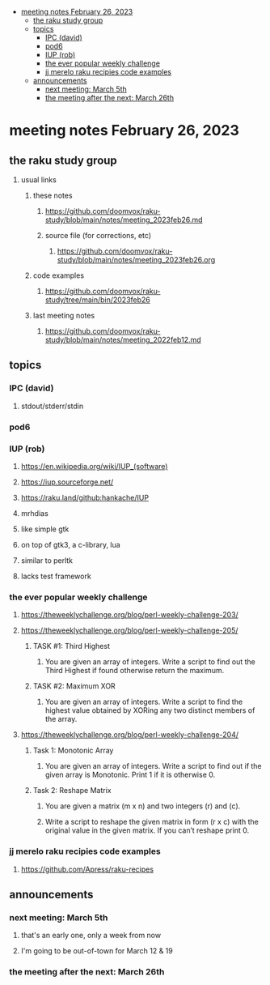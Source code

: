 - [meeting notes February 26, 2023](#org7bb7768)
  - [the raku study group](#orgf67aa6c)
  - [topics](#org50f5675)
    - [IPC (david)](#org9119a39)
    - [pod6](#org92e6748)
    - [IUP (rob)](#orge1a8703)
    - [the ever popular weekly challenge](#orgc618f55)
    - [jj merelo raku recipies code examples](#orga651b0c)
  - [announcements](#org7a7bdf9)
    - [next meeting: March 5th](#org18353cb)
    - [the meeting after the next: March 26th](#org880d521)


<a id="org7bb7768"></a>

# meeting notes February 26, 2023


<a id="orgf67aa6c"></a>

## the raku study group

1.  usual links

    1.  these notes
    
        1.  <https://github.com/doomvox/raku-study/blob/main/notes/meeting_2023feb26.md>
        
        2.  source file (for corrections, etc)
        
            1.  <https://github.com/doomvox/raku-study/blob/main/notes/meeting_2023feb26.org>
    
    2.  code examples
    
        1.  <https://github.com/doomvox/raku-study/tree/main/bin/2023feb26>
    
    3.  last meeting notes
    
        1.  <https://github.com/doomvox/raku-study/blob/main/notes/meeting_2022feb12.md>


<a id="org50f5675"></a>

## topics


<a id="org9119a39"></a>

### IPC (david)

1.  stdout/stderr/stdin


<a id="org92e6748"></a>

### pod6


<a id="orge1a8703"></a>

### IUP (rob)

1.  <https://en.wikipedia.org/wiki/IUP_(software)>

2.  <https://iup.sourceforge.net/>

3.  <https://raku.land/github:hankache/IUP>

1.  mrhdias

2.  like simple gtk

3.  on top of gtk3, a c-library, lua

4.  similar to perltk

5.  lacks test framework


<a id="orgc618f55"></a>

### the ever popular weekly challenge

1.  <https://theweeklychallenge.org/blog/perl-weekly-challenge-203/>

2.  <https://theweeklychallenge.org/blog/perl-weekly-challenge-205/>

    1.  TASK #1: Third Highest
    
        1.  You are given an array of integers. Write a script to find out the Third Highest if found otherwise return the maximum.
    
    2.  TASK #2: Maximum XOR
    
        1.  You are given an array of integers. Write a script to find the highest value obtained by XORing any two distinct members of the array.

3.  <https://theweeklychallenge.org/blog/perl-weekly-challenge-204/>

    1.  Task 1: Monotonic Array
    
        1.  You are given an array of integers. Write a script to find out if the given array is Monotonic. Print 1 if it is otherwise 0.
    
    2.  Task 2: Reshape Matrix
    
        1.  You are given a matrix (m x n) and two integers (r) and (c).
        
        2.  Write a script to reshape the given matrix in form (r x c) with the original value in the given matrix. If you can’t reshape print 0.


<a id="orga651b0c"></a>

### jj merelo raku recipies code examples

1.  <https://github.com/Apress/raku-recipes>


<a id="org7a7bdf9"></a>

## announcements


<a id="org18353cb"></a>

### next meeting: March 5th

1.  that's an early one, only a week from now

2.  I'm going to be out-of-town for March 12 & 19


<a id="org880d521"></a>

### the meeting after the next: March 26th
